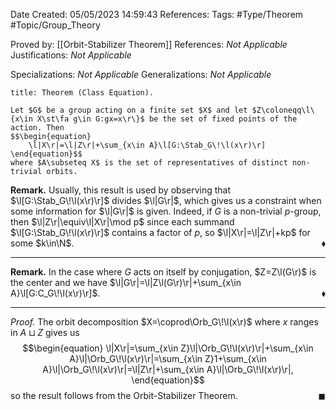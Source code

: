 <div class="topSpace"></div>

Date Created: 05/05/2023 14:59:43
References:
Tags: #Type/Theorem #Topic/Group_Theory

Proved by: [[Orbit-Stabilizer Theorem]]
References: <i>Not Applicable</i>
Justifications: <i>Not Applicable</i>

Specializations: <i>Not Applicable</i>
Generalizations: <i>Not Applicable</i>

``` ad-Theorem
title: Theorem (Class Equation).

Let $G$ be a group acting on a finite set $X$ and let $Z\coloneqq\l\{x\in X\st\fa g\in G:gx=x\r\}$ be the set of fixed points of the action. Then
$$\begin{equation}
    \l|X\r|=\l|Z\r|+\sum_{x\in A}\l[G:\Stab_G\!\l(x\r)\r]
\end{equation}$$
where $A\subseteq X$ is the set of representatives of distinct non-trivial orbits.

```

<b>Remark.</b> Usually, this result is used by observing that $\l[G:\Stab_G\!\l(x\r)\r]$ divides $\l|G\r|$, which gives us a constraint when some information for $\l|G\r|$ is given. Indeed, if $G$ is a non-trivial $p$-group, then $\l|Z\r|\equiv\l|X\r|\mod p$ since each summand $\l[G:\Stab_G\!\l(x\r)\r]$ contains a factor of $p$, so $\l|X\r|=\l|Z\r|+kp$ for some $k\in\N$.<span style="float:right;">$\blacklozenge$</span>

---

<b>Remark.</b> In the case where $G$ acts on itself by conjugation, $Z=Z\l(G\r)$ is the center and we have $\l|G\r|=\l|Z\l(G\r)\r|+\sum_{x\in A}\l[G:C_G\!\l(x\r)\r]$.<span style="float:right;">$\blacklozenge$</span>

---

<i>Proof.</i> The orbit decomposition $X=\coprod\Orb_G\!\l(x\r)$ where $x$ ranges in $A\sqcup Z$ gives us
$$\begin{equation}
    \l|X\r|=\sum_{x\in Z}\l|\Orb_G\!\l(x\r)\r|+\sum_{x\in A}\l|\Orb_G\!\l(x\r)\r|=\sum_{x\in Z}1+\sum_{x\in A}\l|\Orb_G\!\l(x\r)\r|=\l|Z\r|+\sum_{x\in A}\l|\Orb_G\!\l(x\r)\r|,
\end{equation}$$
so the result follows from the Orbit-Stabilizer Theorem.<span style="float:right;">$\blacksquare$</span>
